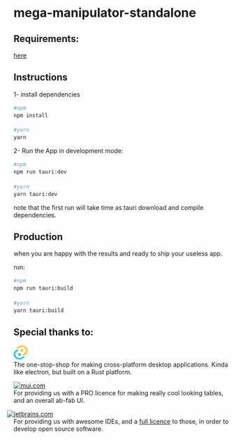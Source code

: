 # mega-manipulator-standalone

## Requirements:

[here](https://tauri.app/v1/guides/getting-started/prerequisites)

## Instructions

1- install dependencies

```sh
#npm
npm install

#yarn
yarn
```

2- Run the App in development mode:

```sh
#npm
npm run tauri:dev

#yarn
yarn tauri:dev
```

note that the first run will take time as tauri download and compile dependencies.

## Production

when you are happy with the results and ready to ship your useless app.

run:

```sh
#npm
npm run tauri:build

#yarn
yarn tauri:build
```

## Special thanks to:

<a href="https://tauri.app"><img width="32" height="32" alt="tauri.app" src="doc/img/TAURI_Glyph_Color.svg"></a>  
The one-stop-shop for making cross-platform desktop applications.
Kinda like electron, but built on a Rust platform.

<a href="https://mui.com"><img alt="mui.com" src="https://avatars.githubusercontent.com/u/33663932" width=32></a>  
For providing us with a PRO licence for making really cool looking tables, and an overall ab-fab UI.

<style>
.cropped {
width: 36px; 
height: 36px; 
overflow: hidden;
}

.cropped img {
margin: -15px 0px 0px -15px;
}
</style>
<a class="cropped" href="https://jetbrains.com"><img width=64 alt="jetbrains.com" src="https://resources.jetbrains.com/storage/products/company/brand/logos/jb_square.svg" style="width: 64px; height: 64px; object-fit: cover; object-position: 50% 50%;"></a>  
For providing us with awesome IDEs, and a [full licence](https://www.jetbrains.com/community/opensource/#support) to those, in order to develop open source software. 

